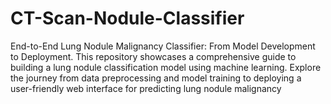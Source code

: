 # CT-Scan-Nodule-Classifier
End-to-End Lung Nodule Malignancy Classifier: From Model Development to Deployment. This repository showcases a comprehensive guide to building a lung nodule classification model using machine learning. Explore the journey from data preprocessing and model training to deploying a user-friendly web interface for predicting lung nodule malignancy
